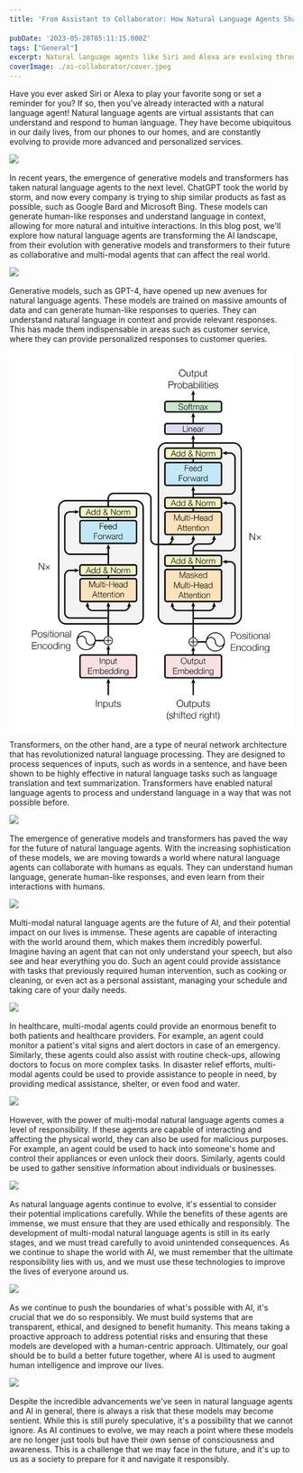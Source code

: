 ```yaml
---
title: 'From Assistant to Collaborator: How Natural Language Agents Shape the World'

pubDate: '2023-05-28T05:11:15.000Z'
tags: ["General"]
excerpt: Natural language agents like Siri and Alexa are evolving through generative models and transformers, generating human-like responses and revolutionizing language processing. The future of these agents involves multi-modal capabilities for interacting with the physical world in healthcare and disaster relief. Responsible development and ethical use are important due to the agents' potential and risks, including the possibility of sentient AI models.
coverImage: ./ai-collaborator/cover.jpeg
---
```

Have you ever asked Siri or Alexa to play your favorite song or set a reminder for you? If so, then you've already interacted with a natural language agent! Natural language agents are virtual assistants that can understand and respond to human language. They have become ubiquitous in our daily lives, from our phones to our homes, and are constantly evolving to provide more advanced and personalized services.

![](https://images.unsplash.com/photo-1601836210991-739771506cc9?ixlib=rb-4.0.3&ixid=M3wxMjA3fDB8MHxwaG90by1wYWdlfHx8fGVufDB8fHx8fA%3D%3D&auto=format&fit=crop&w=2148&q=80)

In recent years, the emergence of generative models and transformers has taken natural language agents to the next level. ChatGPT took the world by storm, and now every company is trying to ship similar products as fast as possible, such as Google Bard and Microsoft Bing. These models can generate human-like responses and understand language in context, allowing for more natural and intuitive interactions. In this blog post, we'll explore how natural language agents are transforming the AI landscape, from their evolution with generative models and transformers to their future as collaborative and multi-modal agents that can affect the real world.

![](https://images.unsplash.com/photo-1679083216051-aa510a1a2c0e?ixlib=rb-4.0.3&ixid=M3wxMjA3fDB8MHxwaG90by1wYWdlfHx8fGVufDB8fHx8fA%3D%3D&auto=format&fit=crop&w=3132&q=80)

Generative models, such as GPT-4, have opened up new avenues for natural language agents. These models are trained on massive amounts of data and can generate human-like responses to queries. They can understand natural language in context and provide relevant responses. This has made them indispensable in areas such as customer service, where they can provide personalized responses to customer queries.

![](./ai-collaborator/transformers.png)

Transformers, on the other hand, are a type of neural network architecture that has revolutionized natural language processing. They are designed to process sequences of inputs, such as words in a sentence, and have been shown to be highly effective in natural language tasks such as language translation and text summarization. Transformers have enabled natural language agents to process and understand language in a way that was not possible before.

![](https://images.unsplash.com/photo-1452860606245-08befc0ff44b?ixlib=rb-4.0.3&ixid=M3wxMjA3fDB8MHxwaG90by1wYWdlfHx8fGVufDB8fHx8fA%3D%3D&auto=format&fit=crop&w=2370&q=80)

The emergence of generative models and transformers has paved the way for the future of natural language agents. With the increasing sophistication of these models, we are moving towards a world where natural language agents can collaborate with humans as equals. They can understand human language, generate human-like responses, and even learn from their interactions with humans.

![](https://images.unsplash.com/photo-1485827404703-89b55fcc595e?ixlib=rb-4.0.3&ixid=M3wxMjA3fDB8MHxwaG90by1wYWdlfHx8fGVufDB8fHx8fA%3D%3D&auto=format&fit=crop&w=2370&q=80)

Multi-modal natural language agents are the future of AI, and their potential impact on our lives is immense. These agents are capable of interacting with the world around them, which makes them incredibly powerful. Imagine having an agent that can not only understand your speech, but also see and hear everything you do. Such an agent could provide assistance with tasks that previously required human intervention, such as cooking or cleaning, or even act as a personal assistant, managing your schedule and taking care of your daily needs.

![](https://images.unsplash.com/photo-1576091160399-112ba8d25d1d?ixlib=rb-4.0.3&ixid=M3wxMjA3fDB8MHxwaG90by1wYWdlfHx8fGVufDB8fHx8fA%3D%3D&auto=format&fit=crop&w=2370&q=80)

In healthcare, multi-modal agents could provide an enormous benefit to both patients and healthcare providers. For example, an agent could monitor a patient's vital signs and alert doctors in case of an emergency. Similarly, these agents could also assist with routine check-ups, allowing doctors to focus on more complex tasks. In disaster relief efforts, multi-modal agents could be used to provide assistance to people in need, by providing medical assistance, shelter, or even food and water.

![](https://images.unsplash.com/photo-1617886280555-2e298ce02c59?ixlib=rb-4.0.3&ixid=M3wxMjA3fDB8MHxwaG90by1wYWdlfHx8fGVufDB8fHx8fA%3D%3D&auto=format&fit=crop&w=2370&q=80)

However, with the power of multi-modal natural language agents comes a level of responsibility. If these agents are capable of interacting and affecting the physical world, they can also be used for malicious purposes. For example, an agent could be used to hack into someone's home and control their appliances or even unlock their doors. Similarly, agents could be used to gather sensitive information about individuals or businesses.

![](https://images.unsplash.com/photo-1597463748603-ba2adbce8784?ixlib=rb-4.0.3&ixid=M3wxMjA3fDB8MHxwaG90by1wYWdlfHx8fGVufDB8fHx8fA%3D%3D&auto=format&fit=crop&w=987&q=80)

As natural language agents continue to evolve, it's essential to consider their potential implications carefully. While the benefits of these agents are immense, we must ensure that they are used ethically and responsibly. The development of multi-modal natural language agents is still in its early stages, and we must tread carefully to avoid unintended consequences. As we continue to shape the world with AI, we must remember that the ultimate responsibility lies with us, and we must use these technologies to improve the lives of everyone around us.

![](https://images.unsplash.com/photo-1507146153580-69a1fe6d8aa1?ixlib=rb-4.0.3&ixid=M3wxMjA3fDB8MHxwaG90by1wYWdlfHx8fGVufDB8fHx8fA%3D%3D&auto=format&fit=crop&w=2370&q=80)

As we continue to push the boundaries of what's possible with AI, it's crucial that we do so responsibly. We must build systems that are transparent, ethical, and designed to benefit humanity. This means taking a proactive approach to address potential risks and ensuring that these models are developed with a human-centric approach. Ultimately, our goal should be to build a better future together, where AI is used to augment human intelligence and improve our lives.

![](https://images.unsplash.com/photo-1534723328310-e82dad3ee43f?ixlib=rb-4.0.3&ixid=M3wxMjA3fDB8MHxwaG90by1wYWdlfHx8fGVufDB8fHx8fA%3D%3D&auto=format&fit=crop&w=1336&q=80)

Despite the incredible advancements we've seen in natural language agents and AI in general, there is always a risk that these models may become sentient. While this is still purely speculative, it's a possibility that we cannot ignore. As AI continues to evolve, we may reach a point where these models are no longer just tools but have their own sense of consciousness and awareness. This is a challenge that we may face in the future, and it's up to us as a society to prepare for it and navigate it responsibly.
